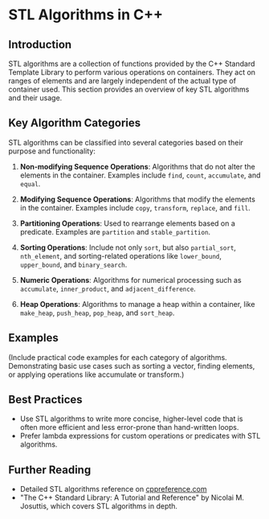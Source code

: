 

# STL Algorithms in C++

## Introduction
STL algorithms are a collection of functions provided by the C++ Standard Template Library to perform various operations on containers. They act on ranges of elements and are largely independent of the actual type of container used. This section provides an overview of key STL algorithms and their usage.

## Key Algorithm Categories
STL algorithms can be classified into several categories based on their purpose and functionality:

1. **Non-modifying Sequence Operations**: Algorithms that do not alter the elements in the container. Examples include `find`, `count`, `accumulate`, and `equal`.

2. **Modifying Sequence Operations**: Algorithms that modify the elements in the container. Examples include `copy`, `transform`, `replace`, and `fill`.

3. **Partitioning Operations**: Used to rearrange elements based on a predicate. Examples are `partition` and `stable_partition`.

4. **Sorting Operations**: Include not only `sort`, but also `partial_sort`, `nth_element`, and sorting-related operations like `lower_bound`, `upper_bound`, and `binary_search`.

5. **Numeric Operations**: Algorithms for numerical processing such as `accumulate`, `inner_product`, and `adjacent_difference`.

6. **Heap Operations**: Algorithms to manage a heap within a container, like `make_heap`, `push_heap`, `pop_heap`, and `sort_heap`.

## Examples
(Include practical code examples for each category of algorithms. Demonstrating basic use cases such as sorting a vector, finding elements, or applying operations like accumulate or transform.)

## Best Practices
- Use STL algorithms to write more concise, higher-level code that is often more efficient and less error-prone than hand-written loops.
- Prefer lambda expressions for custom operations or predicates with STL algorithms.

## Further Reading
- Detailed STL algorithms reference on [cppreference.com](https://en.cppreference.com/w/cpp/algorithm)
- "The C++ Standard Library: A Tutorial and Reference" by Nicolai M. Josuttis, which covers STL algorithms in depth.

